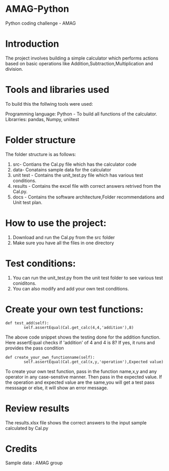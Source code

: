 # AMAG-Python
Python coding challenge - AMAG

# Introduction
The project involves building a simple calculator which performs actions based on basic operations like Addition,Subtraction,Multiplication and division.

# Tools and libraries used
To build this the follwing tools were used:

Programming language: Python - To build all functions of the calculator.
Librarries: pandas, Numpy, uniitest

# Folder structure
The folder structure is as follows:
1. src- Contians the Cal.py file which has the calculator code
2. data- Conatains sample data for the calculator
3. unit test - Contains the unit_test.py file which has various test conditions.
4. results - Contains the excel file with correct answers retrived from the Cal.py.
5. docs - Contains the software architecture,Folder recommendations and Unit test plan. 


# How to use the project:
1. Download and run the Cal.py from the src folder
2. Make sure you have all the files in one directory

# Test conditions: 
1. You can run the unit_test.py from the unit test folder to see various test coniditons.
2. You can also modify and add your own test conditions.

# Create your own test functions: 
```
def test_add(self):
        self.assertEqual(Cal.get_calc(4,4,'addition'),8)
```
The above code snippet shows the testing done for the addition function.
Here assertEqual checks if 'addition' of 4 and 4 is 8?
If yes, it runs and provides the pass condition

```
def create_your_own_functionname(self):
        self.assertEqual(Cal.get_cal(x,y,'operation'),Expected value)
```
To create your own test function, pass in the function name,x,y and any operator in any case-senstive manner.
Then pass in the expected value.
If the operation and expected value are the same,you will get a test pass messsage or else, it will show an error message.

# Review results
The results.xlsx file shows the correct answers to the input sample calculated by Cal.py

# Credits
Sample data : AMAG group

